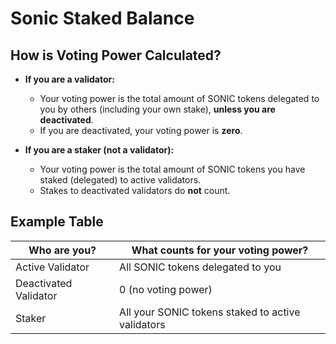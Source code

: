 
# Sonic Staked Balance

## How is Voting Power Calculated?

- **If you are a validator:**
  - Your voting power is the total amount of SONIC tokens delegated to you by others (including your own stake), **unless you are deactivated**.
  - If you are deactivated, your voting power is **zero**.

- **If you are a staker (not a validator):**
  - Your voting power is the total amount of SONIC tokens you have staked (delegated) to active validators.
  - Stakes to deactivated validators do **not** count.

## Example Table

| Who are you?           | What counts for your voting power?                |
|------------------------|--------------------------------------------------|
| Active Validator       | All SONIC tokens delegated to you                |
| Deactivated Validator  | 0 (no voting power)                              |
| Staker                 | All your SONIC tokens staked to active validators|
